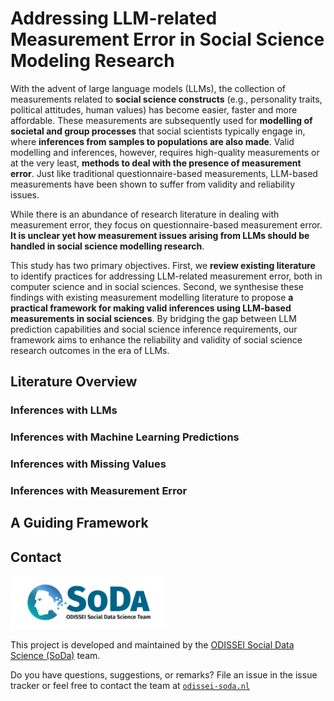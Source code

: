 # Addressing LLM-related Measurement Error in Social Science Modeling Research

With the advent of large language models (LLMs), the collection of measurements related to **social science constructs** (e.g., personality traits, political attitudes, human values) has become easier, faster and more affordable. These measurements are subsequently used for **modelling of societal and group processes** that social scientists typically engage in, where **inferences from samples to populations are also made**. Valid modelling and inferences, however, requires high-quality measurements or at the very least, **methods to deal with the presence of measurement error**. Just like traditional questionnaire-based measurements, LLM-based measurements have been shown to suffer from validity and reliability issues. 

While there is an abundance of research literature in dealing with measurement error, they focus on questionnaire-based measurement error. **It is unclear yet how measurement issues arising from LLMs should be handled in social science modelling research**. 

This study has two primary objectives. First, we **review existing literature** to identify practices for addressing LLM-related measurement error, both in computer science and in social sciences. Second, we synthesise these findings with existing measurement modelling literature to propose **a practical framework for making valid inferences using LLM-based measurements in social sciences**. By bridging the gap between LLM prediction capabilities and social science inference requirements, our framework aims to enhance the reliability and validity of social science research outcomes in the era of LLMs.

## Literature Overview

### Inferences with LLMs

### Inferences with Machine Learning Predictions

### Inferences with Missing Values

### Inferences with Measurement Error

## A Guiding Framework

## Contact
<img src="./img/soda_logo.png" alt="SoDa logo" width="250px"/>

This project is developed and maintained by the [ODISSEI Social Data
Science (SoDa)](https://odissei-soda.nl) team.

Do you have questions, suggestions, or remarks? File an issue in the
issue tracker or feel free to contact the team at [`odissei-soda.nl`](https://odissei-soda.nl)
